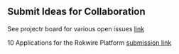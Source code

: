 ## Submit Ideas for Collaboration

See projectr board for various open issues [link](https://github.com/rokwire/rokwire-community/projects/2)

10 Applications for the Rokwire Platform [submission link](https://docs.google.com/forms/d/e/1FAIpQLSeAhsaOE_RDSlglB60gIQy1L6o-ApZr0GkqHqpDcZGnE_6mgA/viewform)
